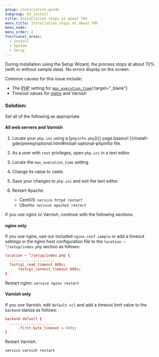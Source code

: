 ```yaml
---
group: installation-guide
subgroup: 03_install
title: Installation stops at about 70%
menu_title: Installation stops at about 70%
menu_node:
menu_order: 2
functional_areas:
  - Install
  - System
  - Setup
---
```


During installation using the Setup Wizard, the process stops at about 70% (with or without sample data). No errors display on the screen.

Common causes for this issue include:

*  The [PHP](https://glossary.magento.com/php) setting for [`max_execution_time`](http://php.net/manual/en/info.configuration.php#ini.max-execution-time){:target="_blank"}
*  Timeout values for [nginx](https://glossary.magento.com/nginx) and Varnish

### Solution:

Set all of the following as appropriate.

#### All web servers and Varnish

1. Locate your `php.ini` using a [`phpinfo.php`]({{ page.baseurl }}/install-gde/prereq/optional.html#install-optional-phpinfo) file.
1. As a user with `root` privileges, open `php.ini` in a text editor.
1. Locate the `max_execution_time` setting.
1. Change its value to `18000`.
1. Save your changes to `php.ini` and exit the text editor.
1. Restart Apache:

   *  CentOS: `service httpd restart`
   *  Ubuntu: `service apache2 restart`

 If you use nginx or Varnish, continue with the following sections.

#### nginx only

If you use nginx, use our included `nginx.conf.sample` or add a timeout settings in the nginx host configuration file to the `location ~ ^/setup/index.php` section as follows:

```conf
location ~ ^/setup/index.php {
  .....................
  fastcgi_read_timeout 600s;
      fastcgi_connect_timeout 600s;
}
```

Restart nginx: `service nginx restart`

#### Varnish only

If you use Varnish, edit `default.vcl` and add a timeout limit value to the `backend` stanza as follows:

```conf
backend default {
  .....................
      .first_byte_timeout = 600s;
}
```

Restart Varnish.

```bash
service varnish restart
```
